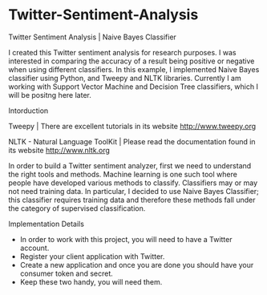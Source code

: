 Twitter-Sentiment-Analysis
==========================

Twitter Sentiment Analysis | Naive Bayes Classifier 

I created this Twitter sentiment analysis for research purposes. I was interested in comparing the accuracy of a result being positive or negative when using different classifiers. In this example, I implemented Naive Bayes classifier using Python, and Tweepy and NLTK libraries. Currently I am working with Support Vector Machine and Decision Tree classifiers, which I will be positng here later. 

Intorduction 

Tweepy | There are excellent tutorials in its website http://www.tweepy.org 

NLTK - Natural Language ToolKit | Please read the documentation found in its website http://www.nltk.org

In order to build a Twitter sentiment analyzer, first we need to understand the right tools and methods. Machine learning is one such tool where people have developed various methods to classify. Classifiers may or may not need training data. In particular, I decided to use Naive Bayes Classifier; this classifier requires training data and therefore these methods fall under the category of supervised classification. 

Implementation Details 

- In order to work with this project, you will need to have a Twitter account. 
- Register your client application with Twitter. 
- Create a new application and once you are done you should have your consumer token and secret. 
- Keep these two handy, you will need them. 


